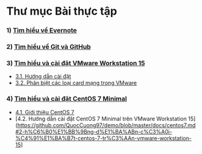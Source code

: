 # Thư mục Bài thực tập
### 1) [Tìm hiểu về Evernote](https://github.com/QuocCuong97/demo/blob/master/docs/evernote.md)

### 2) [Tìm hiểu về Git và GitHub](https://github.com/QuocCuong97/demo/blob/master/docs/git.md)

### 3) [Tìm hiểu và cài đặt VMware Workstation 15](https://github.com/QuocCuong97/demo/blob/master/docs/vmware.md)
- [3.1. Hướng dẫn cài đặt](https://github.com/QuocCuong97/demo/blob/master/docs/vmware.md#1-h%C6%B0%E1%BB%9Bng-d%E1%BA%ABn-c%C3%A0i-%C4%91%E1%BA%B7t)
- [3.2. Phân biệt các loại card mạng trong VMware](https://github.com/QuocCuong97/demo/blob/master/docs/vmware.md#2-ph%C3%A2n-bi%E1%BB%87t-c%C3%A1c-lo%E1%BA%A1i-card-m%E1%BA%A1ng-trong-vmware)

### 4) [Tìm hiểu và cài đặt CentOS 7 Minimal](https://github.com/QuocCuong97/demo/blob/master/docs/centos7.md)
- [4.1. Giới thiệu CentOS 7](https://github.com/QuocCuong97/demo/blob/master/docs/centos7.md#1-gi%E1%BB%9Bi-thi%E1%BB%87u-centos-7)
- [4.2. Hướng dẫn cài đặt CentOS 7 Minimal trên VMware Workstation 15](https://github.com/QuocCuong97/demo/blob/master/docs/centos7.md#2-h%C6%B0%E1%BB%9Bng-d%E1%BA%ABn-c%C3%A0i-%C4%91%E1%BA%B7t-centos-7-tr%C3%AAn-vmware-workstation-15]
